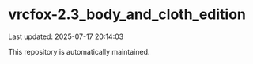 # vrcfox-2.3_body_and_cloth_edition

Last updated: 2025-07-17 20:14:03

This repository is automatically maintained.
